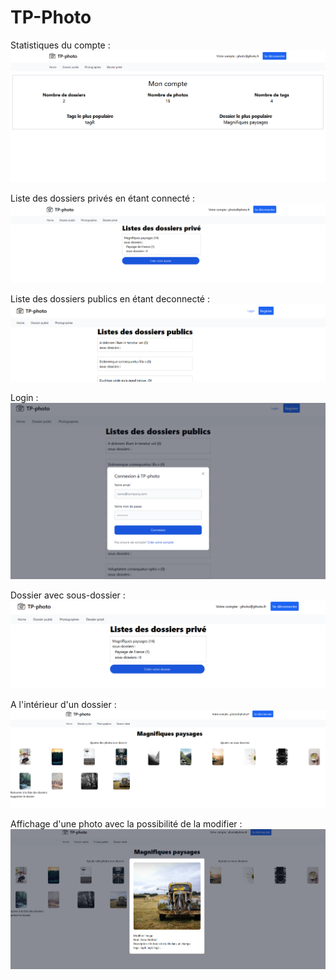# TP-Photo
Statistiques du compte :
![alt text](https://github.com/BBareille/TP-Photo/blob/main/imageReadme/1.PNG)

Liste des dossiers privés en étant connecté :
![alt text](https://github.com/BBareille/TP-Photo/blob/main/imageReadme/2.PNG)

Liste des dossiers publics en étant deconnecté :
![alt text](https://github.com/BBareille/TP-Photo/blob/main/imageReadme/3.PNG)

Login :
![alt text](https://github.com/BBareille/TP-Photo/blob/main/imageReadme/4.PNG)

Dossier avec sous-dossier :
![alt text](https://github.com/BBareille/TP-Photo/blob/main/imageReadme/5.PNG)

A l'intérieur d'un dossier :
![alt text](https://github.com/BBareille/TP-Photo/blob/main/imageReadme/6.PNG)

Affichage d'une photo avec la possibilité de la modifier :
![alt text](https://github.com/BBareille/TP-Photo/blob/main/imageReadme/7.PNG)
